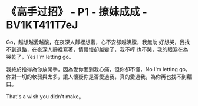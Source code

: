 # 《高手过招》 - P1 - 撩妹成成 - BV1KT411T7eJ

Go，越想越愛越酸，在夜深人靜裡想著，心不安卻越沸騰，我無助 好想哭，我找不到退路，在夜深人靜裡寫著，情慢慢卻越變了，我不哼 也不哭，我的眼淚在為哭乾了，Yes I'm letting go。

我終於捨得為你放開手，因為愛你愛到我心痛，但你卻不懂，No I'm letting go，你對一切的軟弱與太多，讓人懷疑你是否愛過我，真的愛過我，為你再也找不到藉口。

That's a wish you didn't make。